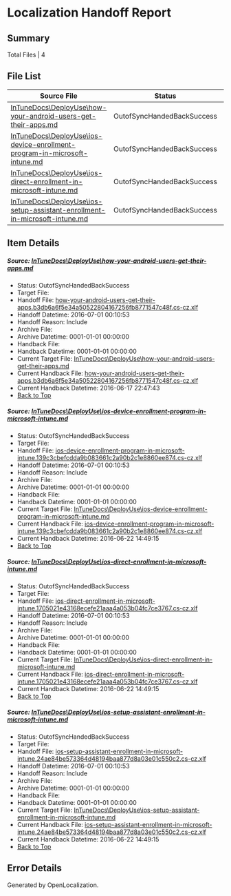 # <a name='report-top'></a> Localization Handoff Report

## Summary
 Total Files | 4

## File List
 Source File | Status | Details 
 ----------- | ------ | ------- 
 [InTuneDocs\DeployUse\how-your-android-users-get-their-apps.md](https://github.com/Microsoft/IntuneDocs-pr/blob/d3bcf89636f9da8fd8bfa5cc52391742a9ce9f92/InTuneDocs/DeployUse/how-your-android-users-get-their-apps.md) | OutofSyncHandedBackSuccess | [Details](#25571ce1b214c927f3dc2ea3968d00970621e47449)
 [InTuneDocs\DeployUse\ios-device-enrollment-program-in-microsoft-intune.md](https://github.com/Microsoft/IntuneDocs-pr/blob/1b942c7e09e59de59e3e406b84a21a712c0e973a/InTuneDocs/DeployUse/ios-device-enrollment-program-in-microsoft-intune.md) | OutofSyncHandedBackSuccess | [Details](#cd763f9fa0b08cc7b822eccbd043a5b9cd355d0f57)
 [InTuneDocs\DeployUse\ios-direct-enrollment-in-microsoft-intune.md](https://github.com/Microsoft/IntuneDocs-pr/blob/1b942c7e09e59de59e3e406b84a21a712c0e973a/InTuneDocs/DeployUse/ios-direct-enrollment-in-microsoft-intune.md) | OutofSyncHandedBackSuccess | [Details](#8fea0f7f87972bc643bbb20348095e05f701287e58)
 [InTuneDocs\DeployUse\ios-setup-assistant-enrollment-in-microsoft-intune.md](https://github.com/Microsoft/IntuneDocs-pr/blob/f3637e79e7b6f93820e775932653c41879f369fe/InTuneDocs/DeployUse/ios-setup-assistant-enrollment-in-microsoft-intune.md) | OutofSyncHandedBackSuccess | [Details](#b9cb10ccb26d4f61d63fb2dc6c18be48cc0a318261)

## Item Details
##### <a name='25571ce1b214c927f3dc2ea3968d00970621e47449'></a> Source: [InTuneDocs\DeployUse\how-your-android-users-get-their-apps.md](https://github.com/Microsoft/IntuneDocs-pr/blob/d3bcf89636f9da8fd8bfa5cc52391742a9ce9f92/InTuneDocs/DeployUse/how-your-android-users-get-their-apps.md)
* Status: OutofSyncHandedBackSuccess
* Target File: 
* Handoff File: [how-your-android-users-get-their-apps.b3db6a6f5e34a50522804167256fb8771547c48f.cs-cz.xlf](https://github.com/Microsoft/EM.handoff/blob/0d202ed13973f61ba8dab9d217b1e90d068ec7f0/ol-handoff/Microsoft/IntuneDocs-pr.cs-cz/master/how-your-android-users-get-their-apps.b3db6a6f5e34a50522804167256fb8771547c48f.cs-cz.xlf)
* Handoff Datetime: 2016-07-01 00:10:53
* Handoff Reason: Include
* Archive File: 
* Archive Datetime: 0001-01-01 00:00:00
* Handback File: 
* Handback Datetime: 0001-01-01 00:00:00
* Current Target File: [InTuneDocs\DeployUse\how-your-android-users-get-their-apps.md](https://github.com/Microsoft/IntuneDocs-pr.cs-cz/blob/75e78f241f4a54550945fe1116834b157df160f4/InTuneDocs/DeployUse/how-your-android-users-get-their-apps.md)
* Current Handback File: [how-your-android-users-get-their-apps.b3db6a6f5e34a50522804167256fb8771547c48f.cs-cz.xlf](https://github.com/Microsoft/EM.handback/blob/cbffacc094e2347eeeef322e16b75dd7b26f4153/ol-handback/Microsoft/IntuneDocs-pr.cs-cz/master/how-your-android-users-get-their-apps.b3db6a6f5e34a50522804167256fb8771547c48f.cs-cz.xlf)
* Current Handback Datetime: 2016-06-17 22:47:43
* [Back to Top](#report-top)

##### <a name='cd763f9fa0b08cc7b822eccbd043a5b9cd355d0f57'></a> Source: [InTuneDocs\DeployUse\ios-device-enrollment-program-in-microsoft-intune.md](https://github.com/Microsoft/IntuneDocs-pr/blob/1b942c7e09e59de59e3e406b84a21a712c0e973a/InTuneDocs/DeployUse/ios-device-enrollment-program-in-microsoft-intune.md)
* Status: OutofSyncHandedBackSuccess
* Target File: 
* Handoff File: [ios-device-enrollment-program-in-microsoft-intune.139c3cbefcdda9b083661c2a90b2c1e8860ee874.cs-cz.xlf](https://github.com/Microsoft/EM.handoff/blob/0d202ed13973f61ba8dab9d217b1e90d068ec7f0/ol-handoff/Microsoft/IntuneDocs-pr.cs-cz/master/ios-device-enrollment-program-in-microsoft-intune.139c3cbefcdda9b083661c2a90b2c1e8860ee874.cs-cz.xlf)
* Handoff Datetime: 2016-07-01 00:10:53
* Handoff Reason: Include
* Archive File: 
* Archive Datetime: 0001-01-01 00:00:00
* Handback File: 
* Handback Datetime: 0001-01-01 00:00:00
* Current Target File: [InTuneDocs\DeployUse\ios-device-enrollment-program-in-microsoft-intune.md](https://github.com/Microsoft/IntuneDocs-pr.cs-cz/blob/8cc1241e8adf85fb93708fa1e42e68ecce82e4c0/InTuneDocs/DeployUse/ios-device-enrollment-program-in-microsoft-intune.md)
* Current Handback File: [ios-device-enrollment-program-in-microsoft-intune.139c3cbefcdda9b083661c2a90b2c1e8860ee874.cs-cz.xlf](https://github.com/Microsoft/EM.handback/blob/65768ff5876fe60d9612ec5103539c4510a1262b/ol-handback/Microsoft/IntuneDocs-pr.cs-cz/master/ios-device-enrollment-program-in-microsoft-intune.139c3cbefcdda9b083661c2a90b2c1e8860ee874.cs-cz.xlf)
* Current Handback Datetime: 2016-06-22 14:49:15
* [Back to Top](#report-top)

##### <a name='8fea0f7f87972bc643bbb20348095e05f701287e58'></a> Source: [InTuneDocs\DeployUse\ios-direct-enrollment-in-microsoft-intune.md](https://github.com/Microsoft/IntuneDocs-pr/blob/1b942c7e09e59de59e3e406b84a21a712c0e973a/InTuneDocs/DeployUse/ios-direct-enrollment-in-microsoft-intune.md)
* Status: OutofSyncHandedBackSuccess
* Target File: 
* Handoff File: [ios-direct-enrollment-in-microsoft-intune.1705021e43168ecefe21aaa4a053b04fc7ce3767.cs-cz.xlf](https://github.com/Microsoft/EM.handoff/blob/0d202ed13973f61ba8dab9d217b1e90d068ec7f0/ol-handoff/Microsoft/IntuneDocs-pr.cs-cz/master/ios-direct-enrollment-in-microsoft-intune.1705021e43168ecefe21aaa4a053b04fc7ce3767.cs-cz.xlf)
* Handoff Datetime: 2016-07-01 00:10:53
* Handoff Reason: Include
* Archive File: 
* Archive Datetime: 0001-01-01 00:00:00
* Handback File: 
* Handback Datetime: 0001-01-01 00:00:00
* Current Target File: [InTuneDocs\DeployUse\ios-direct-enrollment-in-microsoft-intune.md](https://github.com/Microsoft/IntuneDocs-pr.cs-cz/blob/8cc1241e8adf85fb93708fa1e42e68ecce82e4c0/InTuneDocs/DeployUse/ios-direct-enrollment-in-microsoft-intune.md)
* Current Handback File: [ios-direct-enrollment-in-microsoft-intune.1705021e43168ecefe21aaa4a053b04fc7ce3767.cs-cz.xlf](https://github.com/Microsoft/EM.handback/blob/65768ff5876fe60d9612ec5103539c4510a1262b/ol-handback/Microsoft/IntuneDocs-pr.cs-cz/master/ios-direct-enrollment-in-microsoft-intune.1705021e43168ecefe21aaa4a053b04fc7ce3767.cs-cz.xlf)
* Current Handback Datetime: 2016-06-22 14:49:15
* [Back to Top](#report-top)

##### <a name='b9cb10ccb26d4f61d63fb2dc6c18be48cc0a318261'></a> Source: [InTuneDocs\DeployUse\ios-setup-assistant-enrollment-in-microsoft-intune.md](https://github.com/Microsoft/IntuneDocs-pr/blob/f3637e79e7b6f93820e775932653c41879f369fe/InTuneDocs/DeployUse/ios-setup-assistant-enrollment-in-microsoft-intune.md)
* Status: OutofSyncHandedBackSuccess
* Target File: 
* Handoff File: [ios-setup-assistant-enrollment-in-microsoft-intune.24ae84be573364d48194baa877d8a03e01c550c2.cs-cz.xlf](https://github.com/Microsoft/EM.handoff/blob/0d202ed13973f61ba8dab9d217b1e90d068ec7f0/ol-handoff/Microsoft/IntuneDocs-pr.cs-cz/master/ios-setup-assistant-enrollment-in-microsoft-intune.24ae84be573364d48194baa877d8a03e01c550c2.cs-cz.xlf)
* Handoff Datetime: 2016-07-01 00:10:53
* Handoff Reason: Include
* Archive File: 
* Archive Datetime: 0001-01-01 00:00:00
* Handback File: 
* Handback Datetime: 0001-01-01 00:00:00
* Current Target File: [InTuneDocs\DeployUse\ios-setup-assistant-enrollment-in-microsoft-intune.md](https://github.com/Microsoft/IntuneDocs-pr.cs-cz/blob/8cc1241e8adf85fb93708fa1e42e68ecce82e4c0/InTuneDocs/DeployUse/ios-setup-assistant-enrollment-in-microsoft-intune.md)
* Current Handback File: [ios-setup-assistant-enrollment-in-microsoft-intune.24ae84be573364d48194baa877d8a03e01c550c2.cs-cz.xlf](https://github.com/Microsoft/EM.handback/blob/65768ff5876fe60d9612ec5103539c4510a1262b/ol-handback/Microsoft/IntuneDocs-pr.cs-cz/master/ios-setup-assistant-enrollment-in-microsoft-intune.24ae84be573364d48194baa877d8a03e01c550c2.cs-cz.xlf)
* Current Handback Datetime: 2016-06-22 14:49:15
* [Back to Top](#report-top)


## Error Details

Generated by OpenLocalization.
